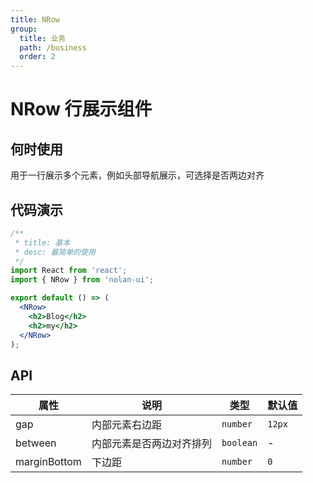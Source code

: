 ```yaml
---
title: NRow
group:
  title: 业务
  path: /business
  order: 2
---
```


# NRow 行展示组件

## 何时使用

用于一行展示多个元素，例如头部导航展示，可选择是否两边对齐

## 代码演示

```jsx
/**
 * title: 基本
 * desc: 最简单的使用
 */
import React from 'react';
import { NRow } from 'nolan-ui';

export default () => (
  <NRow>
    <h2>Blog</h2>
    <h2>my</h2>
  </NRow>
);
```

## API

| 属性         | 说明                     | 类型      | 默认值 |
| ------------ | ------------------------ | --------- | ------ |
| gap          | 内部元素右边距           | `number`  | `12px` |
| between      | 内部元素是否两边对齐排列 | `boolean` | -      |
| marginBottom | 下边距                   | `number`  | `0`    |
